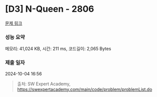 # [D3] N-Queen - 2806 

[문제 링크](https://swexpertacademy.com/main/code/problem/problemDetail.do?contestProbId=AV7GKs06AU0DFAXB) 

### 성능 요약

메모리: 41,024 KB, 시간: 211 ms, 코드길이: 2,065 Bytes

### 제출 일자

2024-10-04 16:56



> 출처: SW Expert Academy, https://swexpertacademy.com/main/code/problem/problemList.do
